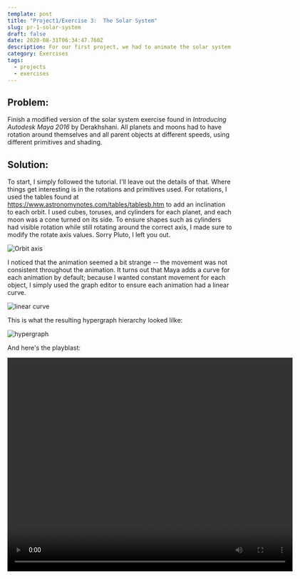 ```yaml
---
template: post
title: "Project1/Exercise 3:  The Solar System"
slug: pr-1-solar-system
draft: false
date: 2020-08-31T06:34:47.760Z
description: For our first project, we had to animate the solar system.
category: Exercises
tags:
  - projects
  - exercises
---
```

## Problem:

Finish a modified version of the solar system exercise found in *Introducing Autodesk Maya 2016* by Derakhshani. All planets and moons had to have rotation around themselves and all parent objects at different speeds, using different primitives and shading.

## Solution:

To start, I simply followed the tutorial. I'll leave out the details of that. Where things get interesting is in the rotations and primitives used. For rotations, I used the tables found at <https://www.astronomynotes.com/tables/tablesb.htm> to add an inclination to each orbit. I used cubes, toruses, and cylinders for each planet, and each moon was a cone turned on its side. To ensure shapes such as cylinders had visible rotation while still rotating around the correct axis, I made sure to modify the rotate axis values. Sorry Pluto, I left you out.

![Orbit axis](/media/axis.png "Orbit axis")

I noticed that the animation seemed a bit strange -- the movement was not consistent throughout the animation. It turns out that Maya adds a curve for each animation by default; because I wanted constant movement for each object, I simply used the graph editor to ensure each animation had a linear curve.

![linear curve](/media/linear.png "linear curve")

This is what the resulting hypergraph hierarchy looked lilke:

![hypergraph](/media/hypergraph.png "hypergraphy hierarchy")

And here's the playblast:

<video width="640" height="480" controls>
  <source src="/media/playblast.mov" type="video/mp4">
</video>